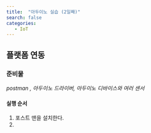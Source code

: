 ```yaml
---
title:  "아두이노 실습 (2일째)"
search: false
categories: 
   - IoT
---
```


## 플랫폼 연동

### 준비물 
*postman , 아두이노 드라이버, 아두이노 디바이스와 여러 센서*

#### 실행 순서
1. 포스트 맨을 설치한다.
2. 




<!--stackedit_data:
eyJoaXN0b3J5IjpbLTMzNjU4NTc5MSw3MzIxNjkyNjcsNDA0OD
EwNDgsLTQ4NDA3NjYyNiwtMTc3NDI3ODM3NiwtNjE0MjQxODY2
XX0=
-->